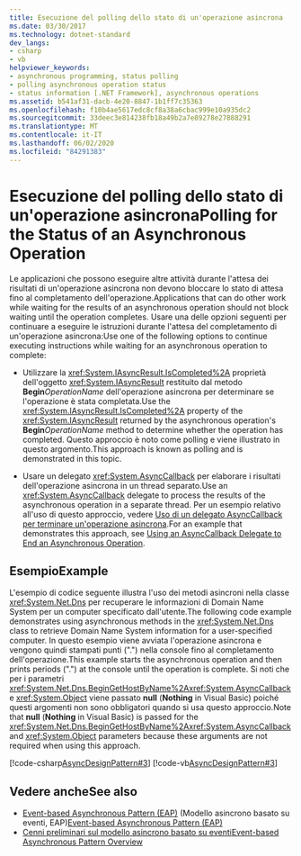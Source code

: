 ```yaml
---
title: Esecuzione del polling dello stato di un'operazione asincrona
ms.date: 03/30/2017
ms.technology: dotnet-standard
dev_langs:
- csharp
- vb
helpviewer_keywords:
- asynchronous programming, status polling
- polling asynchronous operation status
- status information [.NET Framework], asynchronous operations
ms.assetid: b541af31-dacb-4e20-8847-1b1ff7c35363
ms.openlocfilehash: f10b4ae5617edc8cf8a38a6cbac999e10a935dc2
ms.sourcegitcommit: 33deec3e814238fb18a49b2a7e89278e27888291
ms.translationtype: MT
ms.contentlocale: it-IT
ms.lasthandoff: 06/02/2020
ms.locfileid: "84291383"
---
```

# <a name="polling-for-the-status-of-an-asynchronous-operation"></a><span data-ttu-id="643fd-102">Esecuzione del polling dello stato di un'operazione asincrona</span><span class="sxs-lookup"><span data-stu-id="643fd-102">Polling for the Status of an Asynchronous Operation</span></span>
<span data-ttu-id="643fd-103">Le applicazioni che possono eseguire altre attività durante l'attesa dei risultati di un'operazione asincrona non devono bloccare lo stato di attesa fino al completamento dell'operazione.</span><span class="sxs-lookup"><span data-stu-id="643fd-103">Applications that can do other work while waiting for the results of an asynchronous operation should not block waiting until the operation completes.</span></span> <span data-ttu-id="643fd-104">Usare una delle opzioni seguenti per continuare a eseguire le istruzioni durante l'attesa del completamento di un'operazione asincrona:</span><span class="sxs-lookup"><span data-stu-id="643fd-104">Use one of the following options to continue executing instructions while waiting for an asynchronous operation to complete:</span></span>  
  
- <span data-ttu-id="643fd-105">Utilizzare la <xref:System.IAsyncResult.IsCompleted%2A> proprietà dell'oggetto <xref:System.IAsyncResult> restituito dal metodo **Begin**_OperationName_ dell'operazione asincrona per determinare se l'operazione è stata completata.</span><span class="sxs-lookup"><span data-stu-id="643fd-105">Use the <xref:System.IAsyncResult.IsCompleted%2A> property of the <xref:System.IAsyncResult> returned by the asynchronous operation's **Begin**_OperationName_ method to determine whether the operation has completed.</span></span> <span data-ttu-id="643fd-106">Questo approccio è noto come polling e viene illustrato in questo argomento.</span><span class="sxs-lookup"><span data-stu-id="643fd-106">This approach is known as polling and is demonstrated in this topic.</span></span>  
  
- <span data-ttu-id="643fd-107">Usare un delegato <xref:System.AsyncCallback> per elaborare i risultati dell'operazione asincrona in un thread separato.</span><span class="sxs-lookup"><span data-stu-id="643fd-107">Use an <xref:System.AsyncCallback> delegate to process the results of the asynchronous operation in a separate thread.</span></span> <span data-ttu-id="643fd-108">Per un esempio relativo all'uso di questo approccio, vedere [Uso di un delegato AsyncCallback per terminare un'operazione asincrona](using-an-asynccallback-delegate-to-end-an-asynchronous-operation.md).</span><span class="sxs-lookup"><span data-stu-id="643fd-108">For an example that demonstrates this approach, see [Using an AsyncCallback Delegate to End an Asynchronous Operation](using-an-asynccallback-delegate-to-end-an-asynchronous-operation.md).</span></span>  
  
## <a name="example"></a><span data-ttu-id="643fd-109">Esempio</span><span class="sxs-lookup"><span data-stu-id="643fd-109">Example</span></span>  
 <span data-ttu-id="643fd-110">L'esempio di codice seguente illustra l'uso dei metodi asincroni nella classe <xref:System.Net.Dns> per recuperare le informazioni di Domain Name System per un computer specificato dall'utente.</span><span class="sxs-lookup"><span data-stu-id="643fd-110">The following code example demonstrates using asynchronous methods in the <xref:System.Net.Dns> class to retrieve Domain Name System information for a user-specified computer.</span></span> <span data-ttu-id="643fd-111">In questo esempio viene avviata l'operazione asincrona e vengono quindi stampati punti (".") nella console fino al completamento dell'operazione.</span><span class="sxs-lookup"><span data-stu-id="643fd-111">This example starts the asynchronous operation and then prints periods (".") at the console until the operation is complete.</span></span> <span data-ttu-id="643fd-112">Si noti che per i parametri <xref:System.Net.Dns.BeginGetHostByName%2A><xref:System.AsyncCallback> e <xref:System.Object> viene passato **null** (**Nothing** in Visual Basic) poiché questi argomenti non sono obbligatori quando si usa questo approccio.</span><span class="sxs-lookup"><span data-stu-id="643fd-112">Note that **null** (**Nothing** in Visual Basic) is passed for the <xref:System.Net.Dns.BeginGetHostByName%2A><xref:System.AsyncCallback> and <xref:System.Object> parameters because these arguments are not required when using this approach.</span></span>  
  
 [!code-csharp[AsyncDesignPattern#3](../../../samples/snippets/csharp/VS_Snippets_CLR/AsyncDesignPattern/CS/Async_Poll.cs#3)]
 [!code-vb[AsyncDesignPattern#3](../../../samples/snippets/visualbasic/VS_Snippets_CLR/AsyncDesignPattern/VB/Async_Poll.vb#3)]  
  
## <a name="see-also"></a><span data-ttu-id="643fd-113">Vedere anche</span><span class="sxs-lookup"><span data-stu-id="643fd-113">See also</span></span>

- <span data-ttu-id="643fd-114">[Event-based Asynchronous Pattern (EAP)](event-based-asynchronous-pattern-eap.md) (Modello asincrono basato su eventi, EAP)</span><span class="sxs-lookup"><span data-stu-id="643fd-114">[Event-based Asynchronous Pattern (EAP)](event-based-asynchronous-pattern-eap.md)</span></span>
- [<span data-ttu-id="643fd-115">Cenni preliminari sul modello asincrono basato su eventi</span><span class="sxs-lookup"><span data-stu-id="643fd-115">Event-based Asynchronous Pattern Overview</span></span>](event-based-asynchronous-pattern-overview.md)
